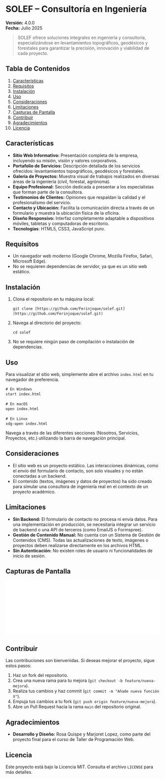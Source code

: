 # SOLEF – Consultoría en Ingeniería

**Versión:** 4.0.0  
**Fecha:** Julio 2025

> SOLEF ofrece soluciones integrales en ingeniería y consultoría, especializándose en levantamientos topográficos, geodésicos y forestales para garantizar la precisión, innovación y viabilidad de cada proyecto.

## Tabla de Contenidos
1. [Características](#características)
2. [Requisitos](#requisitos)
3. [Instalación](#instalación)
4. [Uso](#uso)
5. [Consideraciones](#consideraciones)
6. [Limitaciones](#limitaciones)
7. [Capturas de Pantalla](#capturas-de-pantalla)
8. [Contribuir](#contribuir)
9. [Agradecimientos](#agradecimientos)
10. [Licencia](#licencia)

## Características
- **Sitio Web Informativo:** Presentación completa de la empresa, incluyendo su misión, visión y valores corporativos.
- **Portafolio de Servicios:** Descripción detallada de los servicios ofrecidos: levantamientos topográficos, geodésicos y forestales.
- **Galería de Proyectos:** Muestra visual de trabajos realizados en diversas áreas de la ingeniería (civil, forestal, agrónoma).
- **Equipo Profesional:** Sección dedicada a presentar a los especialistas que forman parte de la consultora.
- **Testimonios de Clientes:** Opiniones que respaldan la calidad y el profesionalismo del servicio.
- **Contacto y Ubicación:** Facilita la comunicación directa a través de un formulario y muestra la ubicación física de la oficina.
- **Diseño Responsivo:** Interfaz completamente adaptable a dispositivos móviles, tabletas y computadoras de escritorio.
- **Tecnologías**: HTML5, CSS3, JavaScript puro.

## Requisitos
- Un navegador web moderno (Google Chrome, Mozilla Firefox, Safari, Microsoft Edge).
- No se requieren dependencias de servidor, ya que es un sitio web estático.

## Instalación
1. Clona el repositorio en tu máquina local:
   ```
   git clone [https://github.com/Ferinjoque/solef.git](https://github.com/Ferinjoque/solef.git)
   ```
2. Navega al directorio del proyecto:
   ```
   cd solef
   ```
3. No se requiere ningún paso de compilación o instalación de dependencias.

## Uso
Para visualizar el sitio web, simplemente abre el archivo `index.html` en tu navegador de preferencia.

```
# En Windows
start index.html

# En macOS
open index.html

# En Linux
xdg-open index.html
```
Navega a través de las diferentes secciones (Nosotros, Servicios, Proyectos, etc.) utilizando la barra de navegación principal.

## Consideraciones
- El sitio web es un proyecto estático. Las interacciones dinámicas, como el envío del formulario de contacto, son solo visuales y no están conectadas a un backend.
- El contenido (textos, imágenes y datos de proyectos) ha sido creado para simular una consultora de ingeniería real en el contexto de un proyecto académico.

## Limitaciones
- **Sin Backend:** El formulario de contacto no procesa ni envía datos. Para una implementación en producción, se necesitaría integrar un servicio de backend o una API de terceros (como EmailJS o Formspree).
- **Gestión de Contenido Manual:** No cuenta con un Sistema de Gestión de Contenidos (CMS). Todas las actualizaciones de texto, imágenes o proyectos deben realizarse directamente en los archivos HTML.
- **Sin Autenticación:** No existen roles de usuario ni funcionalidades de inicio de sesión.

## Capturas de Pantalla
![Página Principal de SOLEF](assets/img/logos/logo-horizontal.png)

## Contribuir
Las contribuciones son bienvenidas. Si deseas mejorar el proyecto, sigue estos pasos:
1. Haz un fork del repositorio.
2. Crea una nueva rama para tu mejora (`git checkout -b feature/nueva-mejora`).
3. Realiza tus cambios y haz commit (`git commit -m "Añade nueva función X"`).
4. Empuja tus cambios a tu fork (`git push origin feature/nueva-mejora`).
5. Abre un Pull Request hacia la rama `main` del repositorio original.

## Agradecimientos
- **Desarrollo y Diseño:** Rosa Quispe y Marjoret Lopez, como parte del proyecto final para el curso de Taller de Programación Web.

## Licencia
Este proyecto está bajo la Licencia MIT. Consulta el archivo `LICENSE` para más detalles.
